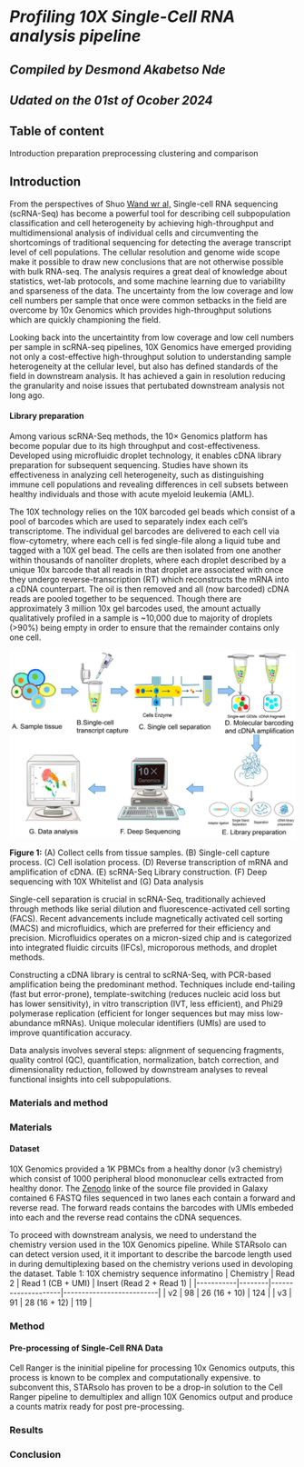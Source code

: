 # *Profiling 10X Single-Cell RNA analysis pipeline*

## *Compiled by Desmond Akabetso Nde*

## *Udated on the 01st of Ocober 2024*

## Table of content

 Introduction
 preparation
 preprocessing
 clustering and comparison


## Introduction

From the perspectives of Shuo [Wand wr al,](https://www.ncbi.nlm.nih.gov/pmc/articles/PMC9918030/) Single-cell RNA sequencing (scRNA-Seq) has become a powerful tool for describing cell subpopulation classification and cell heterogeneity by achieving high-throughput and multidimensional analysis of individual cells and circumventing the shortcomings of traditional sequencing for detecting the average transcript level of cell populations. The cellular resolution and genome wide scope make it possible to draw new conclusions that are not otherwise possible with bulk RNA-seq. The analysis requires a great deal of knowledge about statistics, wet-lab protocols, and some machine learning due to variability and sparseness of the data. The uncertainty from the low coverage and low cell numbers per sample that once were common setbacks in the field are overcome by 10x Genomics which provides high-throughput solutions which are quickly championing the field.

Looking back into the uncertaintity from low coverage and low cell numbers per sample in scRNA-seq pipelines, 10X Genomics have emerged providing not only a cost-effective high-throughput solution to understanding sample heterogeneity at the cellular level, but also has defined standards of the field in downstream analysis. It has achieved a gain in resolution reducing the granularity and noise issues that pertubated downstream analysis not long ago.

#### Library preparation

Among various scRNA-Seq methods, the 10× Genomics platform has become popular due to its high throughput and cost-effectiveness. Developed using microfluidic droplet technology, it enables cDNA library preparation for subsequent sequencing. Studies have shown its effectiveness in analyzing cell heterogeneity, such as distinguishing immune cell populations and revealing differences in cell subsets between healthy individuals and those with acute myeloid leukemia (AML).

The 10X technology relies on the 10X barcoded gel beads which consist of a pool of barcodes which are used to separately index each cell’s transcriptome. The individual gel barcodes are delivered to each cell via flow-cytometry, where each cell is fed single-file along a liquid tube and tagged with a 10X gel bead. The cells are then isolated from one another within thousands of nanoliter droplets, where each droplet described by a unique 10x barcode that all reads in that droplet are associated with once they undergo reverse-transcription (RT) which reconstructs the mRNA into a cDNA counterpart. The oil is then removed and all (now barcoded) cDNA reads are pooled together to be sequenced.
Though there are approximately 3 million 10x gel barcodes used, the amount actually qualitatively profiled in a sample is ~10,000 due to majority of droplets (>90%) being empty in order to ensure that the remainder contains only one cell.

![Library Preparation](data/Library_preparation.png)

**Figure 1:** (A) Collect cells from tissue samples. (B) Single-cell capture process. (C) Cell isolation process. (D) Reverse transcription of mRNA and amplification of cDNA. (E) scRNA-Seq Library construction. (F) Deep sequencing with 10X Whitelist and (G) Data analysis

Single-cell separation is crucial in scRNA-Seq, traditionally achieved through methods like serial dilution and fluorescence-activated cell sorting (FACS). Recent advancements include magnetically activated cell sorting (MACS) and microfluidics, which are preferred for their efficiency and precision. Microfluidics operates on a micron-sized chip and is categorized into integrated fluidic circuits (IFCs), microporous methods, and droplet methods.

Constructing a cDNA library is central to scRNA-Seq, with PCR-based amplification being the predominant method. Techniques include end-tailing (fast but error-prone), template-switching (reduces nucleic acid loss but has lower sensitivity), in vitro transcription (IVT, less efficient), and Phi29 polymerase replication (efficient for longer sequences but may miss low-abundance mRNAs). Unique molecular identifiers (UMIs) are used to improve quantification accuracy.

Data analysis involves several steps: alignment of sequencing fragments, quality control (QC), quantification, normalization, batch correction, and dimensionality reduction, followed by downstream analyses to reveal functional insights into cell subpopulations.

### Materials and method

### Materials

#### Dataset

10X Genomics provided a 1K PBMCs from a healthy donor (v3 chemistry) which consist of 1000 peripheral blood mononuclear cells extracted from healthy donor. The [Zenodo](https://zenodo.org/records/3457880) linke of the source file provided in Galaxy contained 6 FASTQ files sequenced in two lanes each contain a forward and reverse read. The forward reads contains the barcodes with UMIs embeded into each and the reverse read contains the cDNA sequences.

To proceed with downstream analysis, we need to understand the chemistry version used in the 10X Genomics pipeline. While STARsolo can can detect version used, it it important to describe the barcode length used in during demultiplexing based on the chemistry verions used in devoloping the dataset.
Table 1: 10X chemistry sequence informatino
| Chemistry | Read 2 | Read 1 (CB + UMI)  | Insert (Read 2 + Read 1) |
|-----------|--------|--------------------|--------------------------|
| v2        | 98     | 26 (16 + 10)       | 124                      |
| v3        | 91     | 28 (16 + 12)       | 119                      |

### Method

#### Pre-processing of Single-Cell RNA Data

Cell Ranger is the ininitial pipeline for processing 10x Genomics outputs, this process is known to be complex and computationally expensive. to subconvent this, STARsolo has proven to be a drop-in solution to the Cell Ranger pipeline to demultiplex and allign 10X Genomics output and produce a counts matrix ready for post pre-processing.


### Results

### Conclusion